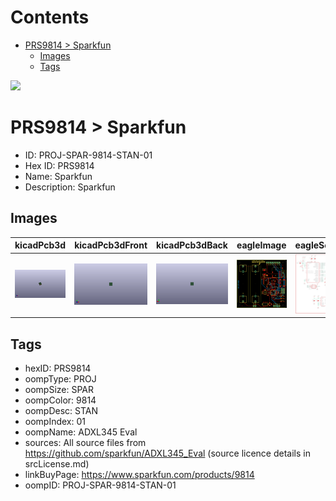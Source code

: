



Contents
========

* [PRS9814 > Sparkfun](#prs9814--sparkfun)
	* [Images](#images)
	* [Tags](#tags)
  
![][im]
# PRS9814 > Sparkfun

- ID: PROJ-SPAR-9814-STAN-01
- Hex ID: PRS9814
- Name: Sparkfun
- Description: Sparkfun

## Images
  
  

|kicadPcb3d|kicadPcb3dFront|kicadPcb3dBack|eagleImage|eagleSchemImage|
| :---: | :---: | :---: | :---: | :---: |
|[![kicadPcb3d](kicadPcb3d_140.png)](kicadPcb3d.png)|[![kicadPcb3dFront](kicadPcb3dFront_140.png)](kicadPcb3dFront.png)|[![kicadPcb3dBack](kicadPcb3dBack_140.png)](kicadPcb3dBack.png)|[![eagleImage](eagleImage_140.png)](eagleImage.png)|[![eagleSchemImage](eagleSchemImage_140.png)](eagleSchemImage.png)|

## Tags

- hexID: PRS9814
- oompType: PROJ
- oompSize: SPAR
- oompColor: 9814
- oompDesc: STAN
- oompIndex: 01
- oompName: ADXL345 Eval
- sources: All source files from https://github.com/sparkfun/ADXL345_Eval (source licence details in srcLicense.md)
- linkBuyPage: https://www.sparkfun.com/products/9814
- oompID: PROJ-SPAR-9814-STAN-01



[im]: kicadPcb3d_450.png
